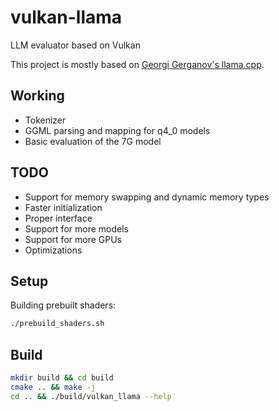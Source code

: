 # vulkan-llama

LLM evaluator based on Vulkan

This project is mostly based on [Georgi Gerganov's llama.cpp](https://github.com/ggerganov/llama.cpp).

## Working
* Tokenizer
* GGML parsing and mapping for q4_0 models
* Basic evaluation of the 7G model

## TODO
* Support for memory swapping and dynamic memory types
* Faster initialization
* Proper interface
* Support for more models
* Support for more GPUs
* Optimizations

## Setup

Building prebuilt shaders:
```bash
./prebuild_shaders.sh
```


## Build

```bash
mkdir build && cd build
cmake .. && make -j
cd .. && ./build/vulkan_llama --help
```
